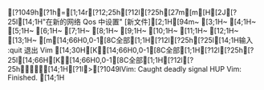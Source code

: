 [?1049h[?1h=[1;14r[?12;25h[?12l[?25h[27m[m[H[2J[?25l[14;1H"在新的网络 Qos 中设置" [新文件][2;1H[94m~                                                                                  [3;1H~                                                                                  [4;1H~                                                                                  [5;1H~                                                                                  [6;1H~                                                                                  [7;1H~                                                                                  [8;1H~                                                                                  [9;1H~                                                                                  [10;1H~                                                                                  [11;1H~                                                                                  [12;1H~                                                                                  [13;1H~                                                                                  [m[14;66H0,0-1[8C全部[1;1H[?12l[?25h[?25l[14;1H输入  :quit<Enter>  退出 Vim [14;30H[K[14;66H0,0-1[8C全部[1;1H[?12l[?25h[?25l[14;66H[K[14;66H0,0-1[8C全部[1;1H[?12l[?25h[14;1H[?1l>[?1049lVim: Caught deadly signal HUP
Vim: Finished.
[14;1H